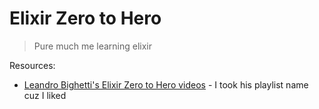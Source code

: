 # Elixir Zero to Hero

> Pure much me learning elixir

Resources:

- [Leandro Bighetti's Elixir Zero to Hero videos](https://www.youtube.com/watch?v=Jydr6UUYs2U&list=PLaY7qWIrmqtFoZLvOvYRZG5hl367UybRp&ab_channel=LittleAlchemist.io) - I took his playlist name cuz I liked
